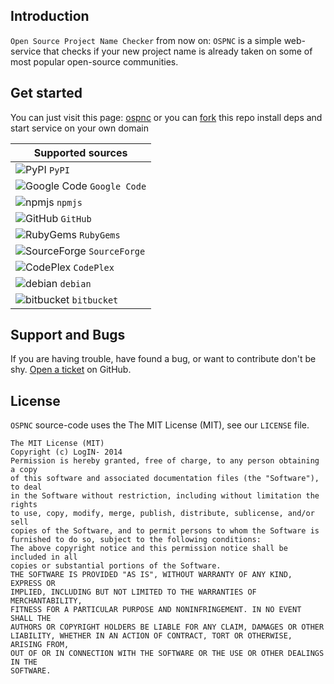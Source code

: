 ## Introduction
`Open Source Project Name Checker` from now on: `OSPNC` is a simple web-service that checks if your new
project name is already taken on some of most popular open-source communities.

## Get started
You can just visit this page: [ospnc](http://ivantomic.com/projects/ospnc/)
or you can [fork](https://github.com/LogIN-/ospnc/fork) this repo install deps and start service on your own domain

Supported sources |
--- |
![PyPI](http://ivantomic.com/projects/ospnc/template/images/favicons/pypi_16x16.png "PyPI") `PyPI` |
![Google Code](http://ivantomic.com/projects/ospnc/template/images/favicons/google-code_16x16.png "Google Code") `Google Code` |
![npmjs](http://ivantomic.com/projects/ospnc/template/images/favicons/npmjs_16x16.png "npmjs") `npmjs` |
![GitHub](http://ivantomic.com/projects/ospnc/template/images/favicons/github_16x16.png "GitHub") `GitHub` |
![RubyGems](http://ivantomic.com/projects/ospnc/template/images/favicons/rubygems_16x16.png "RubyGems") `RubyGems` |
![SourceForge](http://ivantomic.com/projects/ospnc/template/images/favicons/sourceforge_16x16.png "SourceForge") `SourceForge` |
![CodePlex](http://ivantomic.com/projects/ospnc/template/images/favicons/codeplex_16x16.png "CodePlex") `CodePlex` |
![debian](http://ivantomic.com/projects/ospnc/template/images/favicons/debian_16x16.png "debian") `debian` |
![bitbucket](http://ivantomic.com/projects/ospnc/template/images/favicons/bitbucket_16x16.png "bitbucket") `bitbucket` |


## Support and Bugs
If you are having trouble, have found a bug, or want to contribute don't be shy.
[Open a ticket](https://github.com/LogIN-/ospnc/issues) on GitHub.

## License
`OSPNC` source-code uses the The MIT License (MIT), see our `LICENSE` file.
```
The MIT License (MIT)
Copyright (c) LogIN- 2014
Permission is hereby granted, free of charge, to any person obtaining a copy
of this software and associated documentation files (the "Software"), to deal
in the Software without restriction, including without limitation the rights
to use, copy, modify, merge, publish, distribute, sublicense, and/or sell
copies of the Software, and to permit persons to whom the Software is
furnished to do so, subject to the following conditions:
The above copyright notice and this permission notice shall be included in all
copies or substantial portions of the Software.
THE SOFTWARE IS PROVIDED "AS IS", WITHOUT WARRANTY OF ANY KIND, EXPRESS OR
IMPLIED, INCLUDING BUT NOT LIMITED TO THE WARRANTIES OF MERCHANTABILITY,
FITNESS FOR A PARTICULAR PURPOSE AND NONINFRINGEMENT. IN NO EVENT SHALL THE
AUTHORS OR COPYRIGHT HOLDERS BE LIABLE FOR ANY CLAIM, DAMAGES OR OTHER
LIABILITY, WHETHER IN AN ACTION OF CONTRACT, TORT OR OTHERWISE, ARISING FROM,
OUT OF OR IN CONNECTION WITH THE SOFTWARE OR THE USE OR OTHER DEALINGS IN THE
SOFTWARE.
```